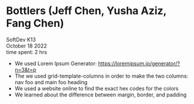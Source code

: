 # Bottlers (Jeff Chen, Yusha Aziz, Fang Chen)  
SoftDev 
K13  
October 18 2022  
time spent: 2 hrs  

- We used Lorem Ipsum Generator: https://loremipsum.io/generator/?n=3&t=p
- The we used grid-template-columns in order to make the two columns: nav foo and main foo heading
- We used a website online to find the exact hex codes for the colors
- We learned about the difference between margin, border, and padding
  

